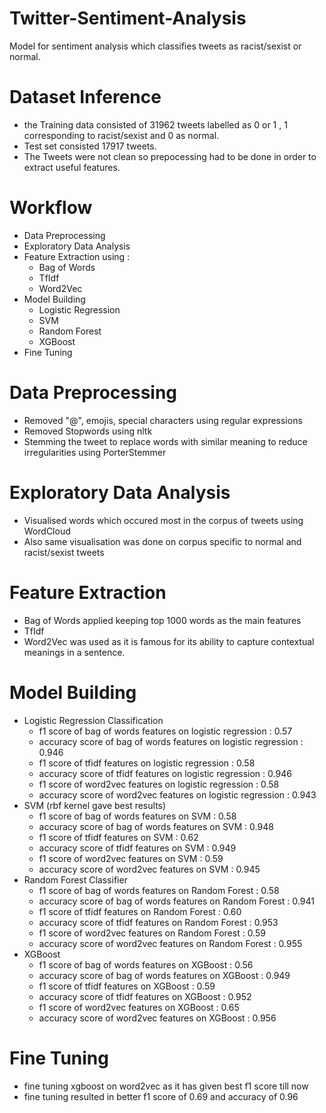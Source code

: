 # Twitter-Sentiment-Analysis
Model for sentiment analysis which classifies tweets as racist/sexist or normal.
# Dataset Inference
- the Training data consisted of 31962 tweets labelled as 0 or 1 , 1 corresponding to racist/sexist and 0 as normal.
- Test set consisted 17917 tweets.
- The Tweets were not clean so prepocessing had to be done in order to extract useful features.
# Workflow
- Data Preprocessing
- Exploratory Data Analysis
- Feature Extraction using :
  - Bag of Words
  - TfIdf
  - Word2Vec
- Model Building
  - Logistic Regression
  - SVM
  - Random Forest
  - XGBoost
- Fine Tuning
# Data Preprocessing
- Removed "@", emojis, special characters using regular expressions
- Removed Stopwords using nltk
- Stemming the tweet to replace words with similar meaning to reduce irregularities using PorterStemmer
# Exploratory Data Analysis
- Visualised words which occured most in the corpus of tweets using WordCloud
- Also same visualisation was done on corpus specific to normal and racist/sexist tweets
# Feature Extraction
- Bag of Words applied keeping top 1000 words as the main features
- TfIdf
- Word2Vec was used as it is famous for its ability to capture contextual meanings in a sentence.
# Model Building
- Logistic Regression Classification
  - f1 score of bag of words features on logistic regression : 0.57
  - accuracy score of bag of words features on logistic regression : 0.946
  - f1 score of tfidf features on logistic regression : 0.58
  - accuracy score of tfidf features on logistic regression : 0.946
  - f1 score of word2vec features on logistic regression : 0.58
  - accuracy score of word2vec features on logistic regression : 0.943
- SVM (rbf kernel gave best results)
  - f1 score of bag of words features on SVM : 0.58
  - accuracy score of bag of words features on SVM : 0.948
  - f1 score of tfidf features on SVM : 0.62
  - accuracy score of tfidf features on SVM : 0.949
  - f1 score of word2vec features on SVM : 0.59
  - accuracy score of word2vec features on SVM : 0.945
- Random Forest Classifier
  - f1 score of bag of words features on Random Forest : 0.58
  - accuracy score of bag of words features on Random Forest : 0.941
  - f1 score of tfidf features on Random Forest : 0.60
  - accuracy score of tfidf features on Random Forest : 0.953
  - f1 score of word2vec features on Random Forest : 0.59
  - accuracy score of word2vec features on Random Forest : 0.955
- XGBoost
  - f1 score of bag of words features on XGBoost : 0.56
  - accuracy score of bag of words features on XGBoost : 0.949
  - f1 score of tfidf features on XGBoost : 0.59
  - accuracy score of tfidf features on XGBoost : 0.952
  - f1 score of word2vec features on XGBoost : 0.65
  - accuracy score of word2vec features on XGBoost : 0.956
# Fine Tuning
 - fine tuning xgboost on word2vec as it has given best f1 score till now
 - fine tuning resulted in better f1 score of 0.69 and accuracy of 0.96
